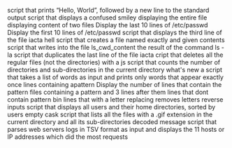 script that prints “Hello, World”, followed by a new line to the standard output
script that displays a confused smiley
displaying the entire file
displaying content of two files
Display the last 10 lines of /etc/passwd
Display the first 10 lines of /etc/passwd
 script that displays the third line of the file iacta
hell script that creates a file named exactly and given contents
script that writes into the file ls_cwd_content the result of the command ls -la
 script that duplicates the last line of the file iacta
cript that deletes all the regular files (not the directories) with a js
script that counts the number of directories and sub-directories in the current directory
what's new
a script that takes a list of words as input and prints only words that appear exactly once
lines containing apattern
Display the number of lines that contain the pattern 
files containing a pattern and 3 lines after them
 lines that dont contain pattern bin
lines that with a letter
replacing
removes letters
reverse inputs
script that displays all users and their home directories, sorted by users
empty cask
script that lists all the files with a .gif extension in the current directory and all its sub-directories
decoded message
script that parses web servers logs in TSV format as input and displays the 11 hosts or IP addresses which did the most requests
